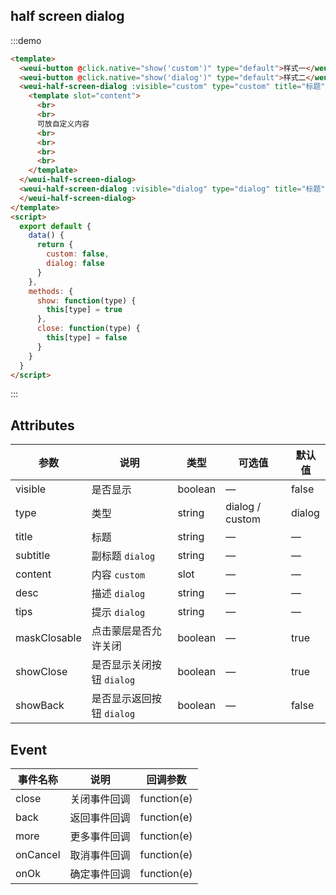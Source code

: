 ## half screen dialog

:::demo

```html
<template>
  <weui-button @click.native="show('custom')" type="default">样式一</weui-button>
  <weui-button @click.native="show('dialog')" type="default">样式二</weui-button>
  <weui-half-screen-dialog :visible="custom" type="custom" title="标题" @close="close('custom')">
    <template slot="content">
      <br>
      <br>
      可放自定义内容
      <br>
      <br>
      <br>
      <br>
    </template>
  </weui-half-screen-dialog>
  <weui-half-screen-dialog :visible="dialog" type="dialog" title="标题" subtitle="标题" desc="辅助描述内容，可根据实际需要安排" tips="辅助提示内容，可根据实际需要安排" :showMore="true" cancelText="辅助操作" okText="主操作" @close="close('dialog')">
  </weui-half-screen-dialog>
</template>
<script>
  export default {
    data() {
      return {
        custom: false,
        dialog: false
      }
    },
    methods: {
      show: function(type) {
        this[type] = true
      },
      close: function(type) {
        this[type] = false
      }
    }
  }
</script>
```

:::

## Attributes

| 参数         | 说明                      | 类型    | 可选值          | 默认值 |
| ------------ | ------------------------- | ------- | --------------- | ------ |
| visible      | 是否显示                  | boolean | —               | false  |
| type         | 类型                      | string  | dialog / custom | dialog |
| title        | 标题                      | string  | —               | —      |
| subtitle     | 副标题 `dialog`           | string  | —               | —      |
| content      | 内容 `custom`             | slot    | —               | —      |
| desc         | 描述 `dialog`             | string  | —               | —      |
| tips         | 提示 `dialog`             | string  | —               | —      |
| maskClosable | 点击蒙层是否允许关闭      | boolean | —               | true   |
| showClose    | 是否显示关闭按钮 `dialog` | boolean | —               | true   |
| showBack     | 是否显示返回按钮 `dialog` | boolean | —               | false  |

## Event

| 事件名称 | 说明         | 回调参数    |
| -------- | ------------ | ----------- |
| close    | 关闭事件回调 | function(e) |
| back     | 返回事件回调 | function(e) |
| more     | 更多事件回调 | function(e) |
| onCancel | 取消事件回调 | function(e) |
| onOk     | 确定事件回调 | function(e) |